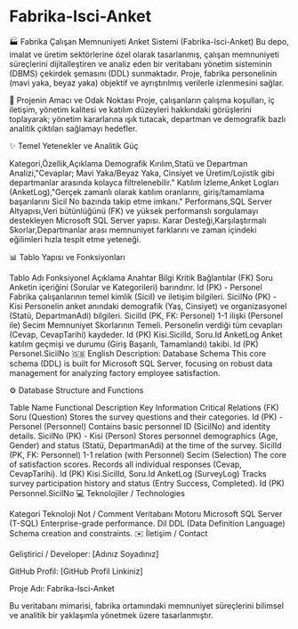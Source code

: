 # Fabrika-Isci-Anket

🏭 Fabrika Çalışan Memnuniyeti Anket Sistemi (Fabrika-Isci-Anket)
Bu depo, imalat ve üretim sektörlerine özel olarak tasarlanmış, çalışan memnuniyeti süreçlerini dijitalleştiren ve analiz eden bir veritabanı yönetim sisteminin (DBMS) çekirdek şemasını (DDL) sunmaktadır. Proje, fabrika personelinin (mavi yaka, beyaz yaka) objektif ve ayrıştırılmış verilerle izlenmesini sağlar.

🎯 Projenin Amacı ve Odak Noktası
Proje, çalışanların çalışma koşulları, iç iletişim, yönetim kalitesi ve katılım düzeyleri hakkındaki görüşlerini toplayarak; yönetim kararlarına ışık tutacak, departman ve demografik bazlı analitik çıktıları sağlamayı hedefler.

✨ Temel Yetenekler ve Analitik Güç

Kategori,Özellik,Açıklama
Demografik Kırılım,Statü ve Departman Analizi,"Cevaplar; Mavi Yaka/Beyaz Yaka, Cinsiyet ve Üretim/Lojistik gibi departmanlar arasında kolayca filtrelenebilir."
Katılım İzleme,Anket Logları (AnketLog),"Gerçek zamanlı olarak katılım oranlarını, giriş/tamamlama başarılarını Sicil No bazında takip etme imkanı."
Performans,SQL Server Altyapısı,Veri bütünlüğünü (FK) ve yüksek performanslı sorgulamayı destekleyen Microsoft SQL Server yapısı.
Karar Desteği,Karşılaştırmalı Skorlar,Departmanlar arası memnuniyet farklarını ve zaman içindeki eğilimleri hızla tespit etme yeteneği.

📊 Tablo Yapısı ve Fonksiyonları

Tablo Adı	Fonksiyonel Açıklama	Anahtar Bilgi	Kritik Bağlantılar (FK)
Soru	Anketin içeriğini (Sorular ve Kategorileri) barındırır.	Id (PK)	-
Personel	Fabrika çalışanlarının temel kimlik (Sicil) ve iletişim bilgileri.	SicilNo (PK)	-
Kisi	Personelin anket anındaki demografik (Yaş, Cinsiyet) ve organizasyonel (Statü, DepartmanAdi) bilgileri.	SicilId (PK, FK: Personel)	1-1 ilişki (Personel ile)
Secim	Memnuniyet Skorlarının Temeli. Personelin verdiği tüm cevapları (Cevap, CevapTarihi) kaydeder.	Id (PK)	Kisi.SicilId, Soru.Id
AnketLog	Anket katılım geçmişi ve durumu (Giriş Başarılı, Tamamlandı) takibi.	Id (PK)	Personel.SicilNo
🇬🇧 English Description: Database Schema
This core schema (DDL) is built for Microsoft SQL Server, focusing on robust data management for analyzing factory employee satisfaction.

⚙️ Database Structure and Functions

Table Name	Functional Description	Key Information	Critical Relations (FK)
Soru (Question)	Stores the survey questions and their categories.	Id (PK)	-
Personel (Personnel)	Contains basic personnel ID (SicilNo) and identity details.	SicilNo (PK)	-
Kisi (Person)	Stores personnel demographics (Age, Gender) and status (Statü, DepartmanAdi) at the time of the survey.	SicilId (PK, FK: Personnel)	1-1 relation (with Personnel)
Secim (Selection)	The core of satisfaction scores. Records all individual responses (Cevap, CevapTarihi).	Id (PK)	Kisi.SicilId, Soru.Id
AnketLog (SurveyLog)	Tracks survey participation history and status (Entry Success, Completed).	Id (PK)	Personnel.SicilNo
💻 Teknolojiler / Technologies

Kategori	Teknoloji	Not / Comment
Veritabanı Motoru	Microsoft SQL Server (T-SQL)	Enterprise-grade performance.
Dil	DDL (Data Definition Language)	Schema creation and constraints.
✉️ İletişim / Contact

Geliştirici / Developer: [Adınız Soyadınız]

GitHub Profil: [GitHub Profil Linkiniz]

Proje Adı: Fabrika-Isci-Anket

Bu veritabanı mimarisi, fabrika ortamındaki memnuniyet süreçlerini bilimsel ve analitik bir yaklaşımla yönetmek üzere tasarlanmıştır.
